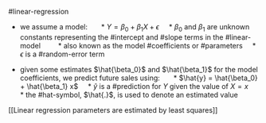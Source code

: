 #linear-regression 
- we assume a model:  
    * $Y = \beta_0 + \beta_1 X + \epsilon$
    * $\beta_0$ and $\beta_1$ are unknown constants representing the #intercept and #slope terms in the #linear-model
        * also known as the model #coefficients or #parameters
    * $\epsilon$ is a #random-error term
* given some estimates $\hat{\beta_0}$ and $\hat{\beta_1}$ for the model coefficients, we predict future sales using:  
    * $\hat{y} = \hat{\beta_0} + \hat{\beta_1} x$
    * $\hat{y}$ is a #prediction for $Y$ given the value of $X=x$
    * the #hat-symbol, $\hat{.}$, is used to denote an estimated value

[[Linear regression parameters are estimated by least squares]]

